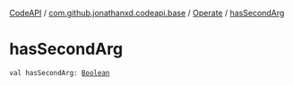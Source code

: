 [CodeAPI](../../index.md) / [com.github.jonathanxd.codeapi.base](../index.md) / [Operate](index.md) / [hasSecondArg](.)

# hasSecondArg

`val hasSecondArg: `[`Boolean`](https://kotlinlang.org/api/latest/jvm/stdlib/kotlin/-boolean/index.html)